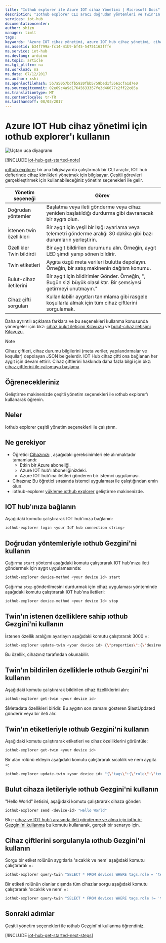 ```yaml
---
title: "Iothub explorer ile Azure IOT cihaz Yönetimi | Microsoft Docs"
description: "Iothub explorer CLI aracı doğrudan yöntemleri ve Twin'ın istenen özellikleri yönetim seçenekleri özelliklerine sahip Azure IOT Hub cihaz yönetimi için kullanın."
services: iot-hub
documentationcenter: 
author: shizn
manager: timlt
tags: 
keywords: "Azure IOT cihaz yönetimi, azure IOT hub cihaz yönetimi, cihaz yönetim IOT, IOT hub cihaz Yönetimi"
ms.assetid: b34f799a-fc14-41b9-bf45-54751163fffe
ms.service: iot-hub
ms.devlang: arduino
ms.topic: article
ms.tgt_pltfrm: na
ms.workload: na
ms.date: 07/12/2017
ms.author: xshi
ms.openlocfilehash: 5b7a5057bdfb5920fbb5759bed1f5561cfa1d7e0
ms.sourcegitcommit: 02e69c4a9d17645633357fe3d46677c2ff22c85a
ms.translationtype: MT
ms.contentlocale: tr-TR
ms.lasthandoff: 08/03/2017
---
```

# <a name="use-iothub-explorer-for-azure-iot-hub-device-management"></a>Azure IOT Hub cihaz yönetimi için ıothub explorer'ı kullanın

![Uçtan uca diyagramı](media/iot-hub-get-started-e2e-diagram/2.png)

[!INCLUDE [iot-hub-get-started-note](../../includes/iot-hub-get-started-note.md)]

[ıothub explorer](https://github.com/azure/iothub-explorer) bir ana bilgisayarda çalıştırmak bir CLI araçtır, IOT hub defterinde cihaz kimlikleri yönetmek için bilgisayar. Çeşitli görevleri gerçekleştirmek için kullanabileceğiniz yönetim seçenekleri ile gelir.

| Yönetim seçeneği          | Görev                                                                                                                            |
|----------------------------|---------------------------------------------------------------------------------------------------------------------------------|
| Doğrudan yöntemler             | Başlatma veya ileti gönderme veya cihaz yeniden başlatıldığı durdurma gibi davranacak bir aygıtı olun.                                        |
| İstenen twin özellikleri    | Bir aygıt için yeşil bir Işığı ayarlama veya telemetri gönderme aralığı 30 dakika gibi bazı durumların yerleştirin.         |
| Özellikler Twin bildirdi   | Bir aygıt bildirilen durumunu alın. Örneğin, aygıt LED şimdi yanıp sönen bildirir.                                    |
| Twin etiketleri                  | Aygıta özgü meta verileri bulutta depolayın. Örneğin, bir satış makinenin dağıtım konumu.                         |
| Bulut-cihaz iletilerini   | Bir aygıt için bildirimler Gönder. Örneğin, ", Bugün sizi büyük olasılıktır. Bir şemsiyesi getirmeyi unutmayın."              |
| Cihaz çifti sorguları        | Kullanılabilir aygıtları tanımlama gibi rasgele koşullarla almak için tüm cihaz çiftlerini sorgulamak. |

Daha ayrıntılı açıklama farklara ve bu seçenekleri kullanma konusunda yönergeler için bkz: [cihaz bulut iletişimi Kılavuzu](iot-hub-devguide-d2c-guidance.md) ve [bulut-cihaz iletişimi Kılavuzu](iot-hub-devguide-c2d-guidance.md).

> [!NOTE]
> Cihaz çiftleri, cihaz durumu bilgilerini (meta veriler, yapılandırmalar ve koşullar) depolayan JSON belgelerdir. IOT Hub cihaz çifti ona bağlanan her aygıt için devam ettirir. Cihaz çiftlerini hakkında daha fazla bilgi için bkz: [cihaz çiftlerini ile çalışmaya başlama](iot-hub-node-node-twin-getstarted.md).

## <a name="what-you-learn"></a>Öğrenecekleriniz

Geliştirme makinenizde çeşitli yönetim seçenekleri ile ıothub explorer'ı kullanarak öğrenin.

## <a name="what-you-do"></a>Neler

Iothub explorer çeşitli yönetim seçenekleri ile çalıştırın.

## <a name="what-you-need"></a>Ne gerekiyor

- Öğretici [Cihazınızı](iot-hub-raspberry-pi-kit-node-get-started.md) , aşağıdaki gereksinimleri ele alınmaktadır tamamlandı:
  - Etkin bir Azure aboneliği.
  - Azure IOT hub'ı aboneliğinizdeki.
  - Azure IOT hub'ına iletileri gönderen bir istemci uygulaması.
- Cihazınız Bu öğretici sırasında istemci uygulaması ile çalıştığından emin olun.
- iothub-explorer [yükleme ıothub explorer](https://github.com/azure/iothub-explorer) geliştirme makinenizde.

## <a name="connect-to-your-iot-hub"></a>IOT hub'ınıza bağlanın

Aşağıdaki komutu çalıştırarak IOT hub'ınıza bağlanın:

```bash
iothub-explorer login <your IoT hub connection string>
```

## <a name="use-iothub-explorer-with-direct-methods"></a>Doğrudan yöntemleriyle ıothub Gezgini'ni kullanın

Çağırma `start` yöntemi aşağıdaki komutu çalıştırarak IOT hub'ınıza ileti göndermek için aygıt uygulamasında:

```bash
iothub-explorer device-method <your device Id> start
```

Çağırma `stop` gönderilmesini durdurmak için cihaz uygulaması yönteminde aşağıdaki komutu çalıştırarak IOT hub'ına iletileri:

```bash
iothub-explorer device-method <your device Id> stop
```

## <a name="use-iothub-explorer-with-twins-desired-properties"></a>Twin'ın istenen özelliklere sahip ıothub Gezgini'ni kullanın

İstenen özellik aralığını ayarlayın aşağıdaki komutu çalıştırarak 3000 =:

```bash
iothub-explorer update-twin <your device id> {\"properties\":{\"desired\":{\"interval\":3000}}}
```

Bu özellik, cihazınız tarafından okunabilir.

## <a name="use-iothub-explorer-with-twins-reported-properties"></a>Twin'ın bildirilen özelliklerle ıothub Gezgini'ni kullanın

Aşağıdaki komutu çalıştırarak bildirilen cihaz özelliklerini alın:

```bash
iothub-explorer get-twin <your device id>
```

$Metadata özellikleri biridir. Bu aygıtın son zamanı gösteren $lastUpdated gönderir veya bir ileti alır.

## <a name="use-iothub-explorer-with-twins-tags"></a>Twin'ın etiketleriyle ıothub Gezgini'ni kullanın

Aşağıdaki komutu çalıştırarak etiketleri ve cihaz özelliklerini görüntüle:

```bash
iothub-explorer get-twin <your device id>
```

Bir alan rolünü ekleyin aşağıdaki komutu çalıştırarak sıcaklık ve nem aygıta =:

```bash
iothub-explorer update-twin <your device id> "{\"tags\":{\"role\":\"temperature&humidity\"}}"

```

## <a name="use-iothub-explorer-with-cloud-to-device-messages"></a>Bulut cihaza iletileriyle ıothub Gezgini'ni kullanın

"Hello World" iletisini, aşağıdaki komutu çalıştırarak cihaza gönder:

```bash
iothub-explorer send <device-id> "Hello World"
```

Bkz: [cihaz ve IOT hub'ı arasında ileti gönderme ve alma için iothub-Gezgini'ni kullanma](iot-hub-explorer-cloud-device-messaging.md) bu komutu kullanarak, gerçek bir senaryo için.

## <a name="use-iothub-explorer-with-device-twins-queries"></a>Cihaz çiftlerini sorgularıyla ıothub Gezgini'ni kullanın

Sorgu bir etiket rolünün aygıtlarla 'sıcaklık ve nem' aşağıdaki komutu çalıştırarak =:

```bash
iothub-explorer query-twin "SELECT * FROM devices WHERE tags.role = 'temperature&humidity'"
```

Bir etiketi rolünün olanlar dışında tüm cihazlar sorgu aşağıdaki komutu çalıştırarak 'sıcaklık ve nem' =:

```bash
iothub-explorer query-twin "SELECT * FROM devices WHERE tags.role != 'temperature&humidity'"
```

## <a name="next-steps"></a>Sonraki adımlar

Çeşitli yönetim seçenekleri ile ıothub Gezgini'ni kullanma öğrendiniz.

[!INCLUDE [iot-hub-get-started-next-steps](../../includes/iot-hub-get-started-next-steps.md)]
